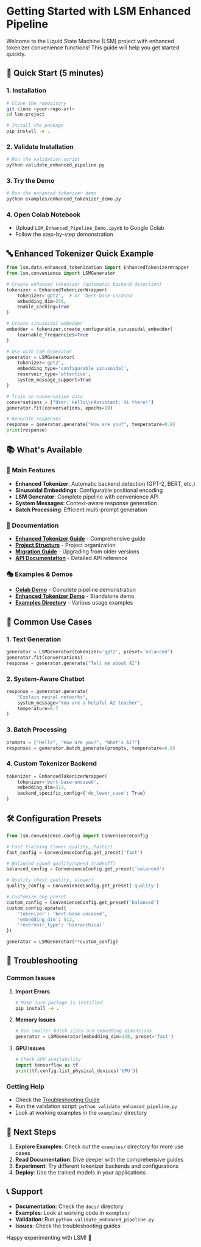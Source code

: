 # Getting Started with LSM Enhanced Pipeline

Welcome to the Liquid State Machine (LSM) project with enhanced tokenizer convenience functions! This guide will help you get started quickly.

## 🚀 Quick Start (5 minutes)

### 1. Installation
```bash
# Clone the repository
git clone <your-repo-url>
cd lsm-project

# Install the package
pip install -e .
```

### 2. Validate Installation
```bash
# Run the validation script
python validate_enhanced_pipeline.py
```

### 3. Try the Demo
```bash
# Run the enhanced tokenizer demo
python examples/enhanced_tokenizer_demo.py
```

### 4. Open Colab Notebook
- Upload `LSM_Enhanced_Pipeline_Demo.ipynb` to Google Colab
- Follow the step-by-step demonstration

## 🔤 Enhanced Tokenizer Quick Example

```python
from lsm.data.enhanced_tokenization import EnhancedTokenizerWrapper
from lsm.convenience import LSMGenerator

# Create enhanced tokenizer (automatic backend detection)
tokenizer = EnhancedTokenizerWrapper(
    tokenizer='gpt2',  # or 'bert-base-uncased'
    embedding_dim=256,
    enable_caching=True
)

# Create sinusoidal embedder
embedder = tokenizer.create_configurable_sinusoidal_embedder(
    learnable_frequencies=True
)

# Use with LSM Generator
generator = LSMGenerator(
    tokenizer='gpt2',
    embedding_type='configurable_sinusoidal',
    reservoir_type='attentive',
    system_message_support=True
)

# Train on conversation data
conversations = ["User: Hello\\nAssistant: Hi there!"]
generator.fit(conversations, epochs=10)

# Generate responses
response = generator.generate("How are you?", temperature=0.8)
print(response)
```

## 📚 What's Available

### 🎯 Main Features
- **Enhanced Tokenizer**: Automatic backend detection (GPT-2, BERT, etc.)
- **Sinusoidal Embeddings**: Configurable positional encoding
- **LSM Generator**: Complete pipeline with convenience API
- **System Messages**: Context-aware response generation
- **Batch Processing**: Efficient multi-prompt generation

### 📖 Documentation
- **[Enhanced Tokenizer Guide](ENHANCED_TOKENIZER_CONVENIENCE_GUIDE.md)** - Comprehensive guide
- **[Project Structure](PROJECT_STRUCTURE.md)** - Project organization
- **[Migration Guide](MIGRATION_GUIDE.md)** - Upgrading from older versions
- **[API Documentation](docs/)** - Detailed API reference

### 🎭 Examples & Demos
- **[Colab Demo](LSM_Enhanced_Pipeline_Demo.ipynb)** - Complete pipeline demonstration
- **[Enhanced Tokenizer Demo](examples/enhanced_tokenizer_demo.py)** - Standalone demo
- **[Examples Directory](examples/)** - Various usage examples

## 🎯 Common Use Cases

### 1. Text Generation
```python
generator = LSMGenerator(tokenizer='gpt2', preset='balanced')
generator.fit(conversations)
response = generator.generate("Tell me about AI")
```

### 2. System-Aware Chatbot
```python
response = generator.generate(
    "Explain neural networks",
    system_message="You are a helpful AI teacher",
    temperature=0.7
)
```

### 3. Batch Processing
```python
prompts = ["Hello", "How are you?", "What's AI?"]
responses = generator.batch_generate(prompts, temperature=0.8)
```

### 4. Custom Tokenizer Backend
```python
tokenizer = EnhancedTokenizerWrapper(
    tokenizer='bert-base-uncased',
    embedding_dim=512,
    backend_specific_config={'do_lower_case': True}
)
```

## 🛠️ Configuration Presets

```python
from lsm.convenience.config import ConvenienceConfig

# Fast training (lower quality, faster)
fast_config = ConvenienceConfig.get_preset('fast')

# Balanced (good quality/speed tradeoff)
balanced_config = ConvenienceConfig.get_preset('balanced')

# Quality (best quality, slower)
quality_config = ConvenienceConfig.get_preset('quality')

# Customize any preset
custom_config = ConvenienceConfig.get_preset('balanced')
custom_config.update({
    'tokenizer': 'bert-base-uncased',
    'embedding_dim': 512,
    'reservoir_type': 'hierarchical'
})

generator = LSMGenerator(**custom_config)
```

## 🔧 Troubleshooting

### Common Issues

1. **Import Errors**
   ```bash
   # Make sure package is installed
   pip install -e .
   ```

2. **Memory Issues**
   ```python
   # Use smaller batch sizes and embedding dimensions
   generator = LSMGenerator(embedding_dim=128, preset='fast')
   ```

3. **GPU Issues**
   ```python
   # Check GPU availability
   import tensorflow as tf
   print(tf.config.list_physical_devices('GPU'))
   ```

### Getting Help
- Check the [Troubleshooting Guide](docs/TROUBLESHOOTING_GUIDE.md)
- Run the validation script: `python validate_enhanced_pipeline.py`
- Look at working examples in the `examples/` directory

## 🎉 Next Steps

1. **Explore Examples**: Check out the `examples/` directory for more use cases
2. **Read Documentation**: Dive deeper with the comprehensive guides
3. **Experiment**: Try different tokenizer backends and configurations
4. **Deploy**: Use the trained models in your applications

## 📞 Support

- **Documentation**: Check the `docs/` directory
- **Examples**: Look at working code in `examples/`
- **Validation**: Run `python validate_enhanced_pipeline.py`
- **Issues**: Check the troubleshooting guides

Happy experimenting with LSM! 🚀